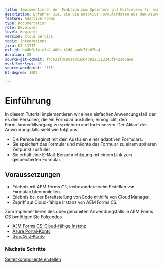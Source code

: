 ```yaml
---
title: Implementieren der Funktion zum Speichern und Fortsetzen für ein adaptives Formular
description: Erfahren Sie, wie Sie adaptive Formulardaten aus dem Azure Storage-Konto speichern und abrufen.
feature: Adaptive Forms
type: Documentation
role: Developer
level: Beginner
version: Cloud Service
topic: Integrations
jira: KT-13717
exl-id: b40b0ef4-efa9-400e-82d8-aa0c7feb7be4
duration: 28
source-git-commit: f4c621f3a9caa8c2c64b8323312343fe421a5aee
workflow-type: ht
source-wordcount: '151'
ht-degree: 100%

---
```


# Einführung

In diesem Tutorial implementieren wir einen einfachen Anwendungsfall, der es den Personen, die ein Formular ausfüllen, ermöglicht, den Formularausfüllvorgang zu speichern und fortzusetzen. Der Ablauf des Anwendungsfalls sieht wie folgt aus

* Die Person beginnt mit dem Ausfüllen eines adaptiven Formulars.
* Sie speichert das Formular und möchte das Formular zu einem späteren Zeitpunkt ausfüllen.
* Sie erhält eine E-Mail-Benachrichtigung mit einem Link zum gespeicherten Formular.

## Voraussetzungen

* Erlebnis mit AEM Forms CS, insbesondere beim Erstellen von Formulardatenmodellen.
* Erlebnis bei der Bereitstellung von Code mithilfe von Cloud Manager.
* Zugriff auf Cloud-fähige Instanz von AEM Forms CS.

Zum Implementieren des oben genannten Anwendungsfalls in AEM Forms CS benötigen Sie Folgendes

* [AEM Forms CS-Cloud-fähige Instanz](https://experienceleague.adobe.com/docs/experience-manager-learn/cloud-service/forms/developing-for-cloud-service/intellij-and-aem-sync.html?lang=de#set-up-aem-author-instance)
* [Azure Portal-Konto](https://portal.azure.com/)
* [SendGrid-Konto](https://sendgrid.com/)

### Nächste Schritte

[Seitenkomponente erstellen](./page-component.md)
